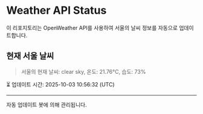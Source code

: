 
# Weather API Status

이 리포지토리는 OpenWeather API를 사용하여 서울의 날씨 정보를 자동으로 업데이트합니다.

## 현재 서울 날씨
> 서울의 현재 날씨: clear sky, 온도: 21.76°C, 습도: 73%

⏳ 업데이트 시간: 2025-10-03 10:56:32 (UTC)

---
자동 업데이트 봇에 의해 관리됩니다.
